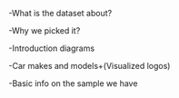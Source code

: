 -What is the dataset about?

-Why we picked it?

-Introduction diagrams

-Car makes and models+(Visualized logos)

-Basic info on the sample we have
